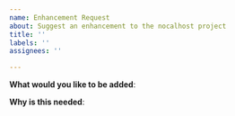 ```yaml
---
name: Enhancement Request
about: Suggest an enhancement to the nocalhost project
title: ''
labels: ''
assignees: ''

---
```


<!-- Please only use this template for submitting enhancement requests -->

**What would you like to be added**:

**Why is this needed**:
